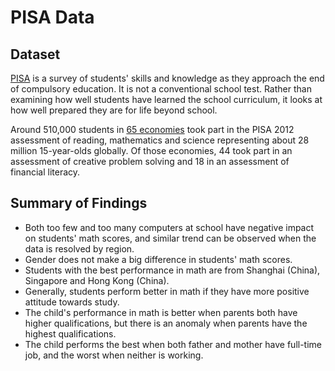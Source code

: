 # PISA Data

## Dataset

[PISA](https://www.google.com/url?q=https://s3.amazonaws.com/udacity-hosted-downloads/ud507/pisa2012.csv.zip&sa=D&ust=1552846825266000) is a survey of students' skills and knowledge as they approach the end of compulsory education. It is not a conventional school test. Rather than examining how well students have learned the school curriculum, it looks at how well prepared they are for life beyond school.

Around 510,000 students in [65 economies](https://www.google.com/url?q=http://www.oecd.org/pisa/aboutpisa/pisa-2012-participants.htm&sa=D&ust=1552846825267000) took part in the PISA 2012 assessment of reading, mathematics and science representing about 28 million 15-year-olds globally. Of those economies, 44 took part in an assessment of creative problem solving and 18 in an assessment of financial literacy.

## Summary of Findings

- Both too few and too many computers at school have negative impact on students' math scores, and similar trend can be observed when the data is resolved by region.
- Gender does not make a big difference in students' math scores.
- Students with the best performance in math are from Shanghai (China), Singapore and Hong Kong (China).
- Generally, students perform better in math if they have more positive attitude towards study.
- The child's performance in math is better when parents both have higher qualifications, but there is an anomaly when parents have the highest qualifications.
- The child performs the best when both father and mother have full-time job, and the worst when neither is working.

